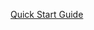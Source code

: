 <!-- Pull the README into this page so we can have a page at /quick-start-guide-->

[Quick Start Guide](README.md ":include")
